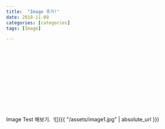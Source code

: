 ```yaml
---
title:  "Image 추가!"
date: 2018-11-09
categories: [categories]
tags: [Image]

---
```


Image Test 해보기.
<img height="200"></img>
![]({{ "/assets/image1.jpg" | absolute_url }})

